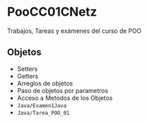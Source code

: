 # PooCC01CNetz
Trabajos, Tareas y exámenes del curso de POO

## Objetos

- Setters
- Getters
- Arreglos de objetos
- Paso de objetos por parametros
- Acceso a Metodos de los Objetos
- `Java/Examen1Java`
- `Java/Tarea_POO_01`